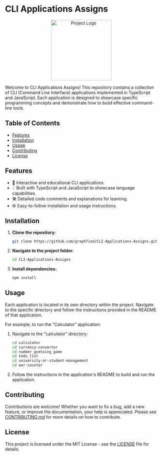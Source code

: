 # CLI Applications Assigns

<p align="center">
    <img src="your-logo.png" alt="Project Logo" width="200">
</p>

Welcome to CLI Applications Assigns! This repository contains a collection of CLI (Command Line Interface) applications implemented in TypeScript and JavaScript. Each application is designed to showcase specific programming concepts and demonstrate how to build effective command-line tools.

## Table of Contents

- [Features](#features)
- [Installation](#installation)
- [Usage](#usage)
- [Contributing](#contributing)
- [License](#license)

## Features

- 🚀 Interactive and educational CLI applications.
- 💡 Built with TypeScript and JavaScript to showcase language capabilities.
- 🛠️ Detailed code comments and explanations for learning.
- ⚙️ Easy-to-follow installation and usage instructions.

## Installation

1. **Clone the repository:**

    ```sh
    git clone https://github.com/graphfied/CLI-Applications-Assigns.git
    ```

2. **Navigate to the project folder:**

    ```sh
    cd CLI-Applications-Assigns
    ```

3. **Install dependencies:**

    ```sh
    npm install
    ```

## Usage

Each application is located in its own directory within the project. Navigate to the specific directory and follow the instructions provided in the README of that application.

For example, to run the "Calculator" application:

1. Navigate to the "calculator" directory:

    ```sh
    cd calculator
    cd currency-convertor
    cd number_guessing_game
    cd todo_list
    cd university-or-student-management
    cd wor-counter
    ```

2. Follow the instructions in the application's README to build and run the application.

## Contributing

Contributions are welcome! Whether you want to fix a bug, add a new feature, or improve the documentation, your help is appreciated. Please see [CONTRIBUTING.md](CONTRIBUTING.md) for more details on how to contribute.

## License

This project is licensed under the MIT License - see the [LICENSE](LICENSE) file for details.

